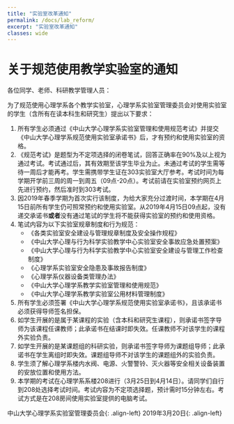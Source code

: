 ```yaml
---
title: "实验室改革通知"
permalink: /docs/lab_reform/
excerpt: "实验室改革通知"
classes: wide
---
```


# 关于规范使用教学实验室的通知

各位同学、老师、科研教学管理人员：

​	为了规范使用心理学系各个教学实验室，心理学系实验室管理委员会对使用实验室的学生（含所有在读本科生和研究生）提出以下要求：

1. 所有学生必须通过《中山大学心理学系实验室管理和使用规范考试》并提交《中山大学心理学系规范使用实验室承诺书》后，才有预约和使用实验室的资格。
2. 《规范考试》是题型为不定项选择的闭卷笔试，回答正确率在90%及以上视为通过考试。考试通过后，其有效期至该学生毕业为止。未通过考试的学生需等待一周后才能再考。学生需携带学生证在303实验室大厅参考。考试时间为每学期开学前三周的周一到周五（09点-20点）。考试前请在实验室预约网页上先进行预约，然后准时到303考试。
3. 因2019年春季学期为首次实行该制度，为给大家充分过渡时间，本学期在4月15日前所有学生仍可照常预约和使用实验室。从2019年4月15日09点起，没有递交承诺书**或者**没有通过笔试的学生将不能获得实验室的预约和使用资格。
4. 笔试内容为以下实验室规章制度和行为规范：
    - 《各类实验室安全建设与管理规章制度及安全操作规程》
    - 《中山大学心理与行为科学实验教学中心实验室安全事故应急处置预案》
    - 《中山大学心理与行为科学实验教学中心实验室安全建设与管理工作检查制度》
    - 《心理学系实验室安全隐患及事故报告制度》
    - 《心理学系仪器设备类管理办法》
    - 《中山大学心理学系教学实验室管理和使用规范》
    - 《中山大学心理学系教学实验室公用材料管理制度》
5. 所有学生必须签署《中山大学心理学系规范使用实验室承诺书》，且该承诺书必须获得导师签名担保。
6. 如学生开展的是属于某课程的实验（含本科和研究生课程），则承诺书签字导师为该课程任课教师；此承诺书在结课时即失效。任课教师不对该学生的课程外实验负责。
7. 如学生开展的是某课题组的科研实验，则承诺书签字导师为课题组导师；此承诺书在学生离组时即失效。课题组导师不对该学生的课题组外的实验负责。
8. 学生须了解心理学系楼内水阀、电源、火警警铃、灭火器等安全相关设备装置的安放位置和使用方法。
9. 本学期的考试在心理学系系楼208进行（3月25日到4月14日）。请同学们自行到208处选择考试时间。考试内容为不定项选择题，预计需时15分钟左右。考试方式是在208房间使用实验室提供的电脑考试。

中山大学心理学系实验室管理委员会{: .align-left}
2019年3月20日{: .align-left}